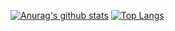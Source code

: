 [![Anurag's github stats](https://github-readme-stats.vercel.app/api?username=IlanG96&show_icons=true&theme=algolia&line_height=20)](https://github.com/anuraghazra/github-readme-stats)
[![Top Langs](https://github-readme-stats.vercel.app/api/top-langs/?username=IlanG96&layout=compact&theme=algolia)](https://github.com/anuraghazra/github-readme-stats)

